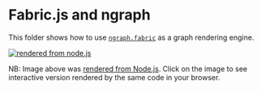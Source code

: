 # Fabric.js and ngraph

This folder shows how to use [`ngraph.fabric`](https://github.com/anvaka/ngraph.fabric) as
a graph rendering engine.

[![rendered from node.js](https://raw.github.com/anvaka/ngraph.fabric/master/example/node.js/outGraph.png)](http://anvaka.github.io/ngraph/examples/fabric.js/Node%20and%20Browser/index.html)

NB: Image above was [rendered from Node.js](https://github.com/anvaka/ngraph/tree/master/examples/fabric.js/Node%20and%20Browser).
Click on the image to see interactive version rendered by the same code in your browser.
